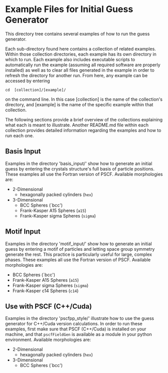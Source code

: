 # Example Files for Initial Guess Generator

This directory tree contains several examples of how to run the guess generator.

Each sub-directory found here contains a collection of related examples.
Within those collection directories,
each example has its own directory in which to run.
Each example also includes executable scripts to automatically run the example
(assuming all required software are properly installed) as well as to clear all
files generated in the example in order to refresh the directory for another run.
From here, any example can be accessed by entering

```
cd  [collection]/[example]/
```

on the command line. In this case [collection] is the name of the collection's 
directory, and [example] is the name of the specific example within that collection.

The following sections provide a brief overview of the collections explaining 
what each is meant to illustrate. Another README.md file
within each collection provides detailed information regarding the examples and
how to run each one.

## Basis Input

Examples in the directory 'basis_input/' show how to generate an initial guess
by entering the crystals structure's full basis of particle positions. 
These examples all use the Fortran version of PSCF.
Available morphologies are:

 * 2-Dimensional
    * hexagonally packed cylinders (`hex`)
 * 3-Dimensional
    * BCC Spheres (`bcc')
    * Frank-Kasper A15 Spheres (`a15`)
    * Frank-Kasper sigma Spheres (`sigma`)

## Motif Input

Examples in the directory 'motif_input/' show how to generate an initial guess
by entering a motif of particles and letting space group symmetry generate
the rest. This practice is particularly useful for large, complex phases.
These examples all use the Fortran version of PSCF.
Available morphologies are:

 * BCC Spheres (`bcc')
 * Frank-Kasper A15 Spheres (`a15`)
 * Frank-Kasper sigma Spheres (`sigma`)
 * Frank-Kasper c14 Spheres (`c14`)

## Use with PSCF (C++/Cuda)

Examples in the directory 'pscfpp_style/' illustrate how to use the guess generator
for C++/Cuda version calculations.
In order to run these examples, first make sure that PSCF (C++/Cuda) is installed on your
machine, and that `pscfFieldGen` is available as a module in your python environment.
Available morphologies are:

 * 2-Dimensional
    * hexagonally packed cylinders (`hex`)
 * 3-Dimensional
    * BCC Spheres (`bcc')

